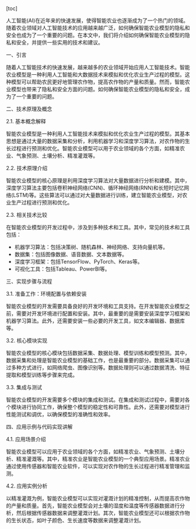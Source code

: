 
[toc]                    
                
                
人工智能(AI)在近年来的快速发展，使得智能农业也逐渐成为了一个热门的领域。随着农业领域对人工智能技术的应用越来越广泛，如何确保智能农业模型的隐私和安全也成为了一个重要的问题。在本文中，我们将介绍如何确保智能农业模型的隐私和安全，并提供一些实用的技术和建议。

一、引言

随着人工智能技术的快速发展，越来越多的农业领域开始应用人工智能技术。智能农业模型是一种利用人工智能和大数据技术来模拟和优化农业生产过程的模型。这种模型可以帮助农民更好地管理农作物，提高农作物的产量和质量。然而，智能农业模型也带来了隐私和安全方面的问题。如何确保智能农业模型的隐私和安全，成为了一个重要的问题。

二、技术原理及概念

2.1. 基本概念解释

智能农业模型是一种利用人工智能技术来模拟和优化农业生产过程的模型。其基本思想是通过大量的数据采集和分析，利用机器学习和深度学习算法，对农作物的生长过程进行预测和优化。智能农业模型可以用于农业领域的各个方面，如精准农业、气象预测、土壤分析、精准灌溉等。

2.2. 技术原理介绍

智能农业模型的核心原理是利用深度学习算法对大量数据进行分析和建模。其中，深度学习算法主要包括卷积神经网络(CNN)、循环神经网络(RNN)和长短时记忆网络(LSTM)等。这些算法可以通过对大量数据进行训练，建立智能农业模型，对农业生产过程进行预测和优化。

2.3. 相关技术比较

在智能农业模型的开发过程中，涉及到多种技术和工具。其中，常见的技术和工具包括：

- 机器学习算法：包括决策树、随机森林、神经网络、支持向量机等。
- 数据集：包括图像数据、语音数据、文本数据等。
- 深度学习框架：包括TensorFlow、PyTorch、Keras等。
- 可视化工具：包括Tableau、PowerBI等。

三、实现步骤与流程

3.1. 准备工作：环境配置与依赖安装

智能农业模型的开发需要具备良好的开发环境和工具支持。在开发智能农业模型之前，需要对开发环境进行配置和安装。其中，最重要的是需要安装深度学习框架和机器学习算法。此外，还需要安装一些必要的开发工具，如文本编辑器、数据库等。

3.2. 核心模块实现

智能农业模型的核心模块包括数据采集、数据处理、模型训练和模型预测。其中，数据采集和处理是智能农业模型的基础工作，也是最重要的部分。数据采集可以通过多种方式进行，如网络爬虫、图像识别等。数据处理则可以通过数据清洗、特征提取和模型训练等步骤来完成。

3.3. 集成与测试

智能农业模型的开发需要多个模块的集成和测试。在集成和测试过程中，需要对各个模块进行协同工作，确保整个模型的稳定性和可靠性。此外，还需要对模型进行性能测试和调优，以确保模型的准确性和效率。

四、应用示例与代码实现讲解

4.1. 应用场景介绍

智能农业模型可以应用于农业领域的各个方面，如精准农业、气象预测、土壤分析、精准灌溉等。其中，精准农业是智能农业模型的一个典型应用场景。精准农业通过使用传感器和智能农业软件，可以实现对农作物的生长过程进行精准管理和监测。

4.2. 应用实例分析

以精准灌溉为例，智能农业模型可以实现对灌溉计划的精准控制，从而提高农作物的产量和质量。首先，智能农业模型会对土壤的湿度和温度等传感器数据进行分析，然后根据传感器数据来调整灌溉计划。其次，智能农业模型还可以根据农作物的生长状态，如叶子颜色、生长速度等数据来调整灌溉计划。

